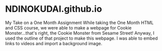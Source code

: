 # NDINOKUDAI.github.io
My Take on a One Month Assignment
While taking the One Month HTML and CSS course, we were able to make a webpage for Cookie Monster...that's right, the Cookie Monster from Sesame Street! Anyway, I used the outline of that project to make this webpage. I was able to embed links to videos and import a background image.
